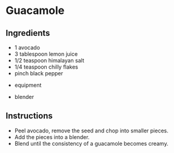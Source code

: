 
# Guacamole

## Ingredients
* 1 avocado
* 3 tablespoon lemon juice
* 1/2 teaspoon himalayan salt
* 1/4 teaspoon chilly flakes
* pinch black pepper

- equipment
* blender

## Instructions
- Peel avocado, remove the seed and chop into smaller pieces.
- Add the pieces into a blender.
- Blend until the consistency of a guacamole becomes creamy.


